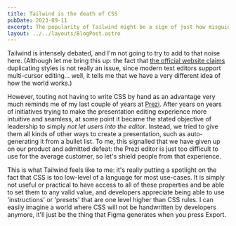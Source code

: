 ```yaml
---
title: Tailwind is the death of CSS
pubDate: 2023-09-11
excerpt: The popularity of Tailwind might be a sign of just how misguided CSS itself is.
layout: ../../layouts/BlogPost.astro
---
```


Tailwind is intensely debated, and I'm not going to try to add to that noise here.
(Although let me bring this up: the fact that [the official website claims](https://tailwindcss.com/docs/reusing-styles#multi-cursor-editing) duplicating styles is not really an issue,
since modern text editors support multi-cursor editing... well, it tells me that we have a very different idea of how the world works.)

However, touting not having to write CSS by hand as an advantage very much reminds me of my last couple of years at [Prezi](https://prezi.com).
After years on years of initiatives trying to make the presentation editing experience more intuitive and seamless,
at some point it became the stated objective of leadership to simply _not let users into the editor_.
Instead, we tried to give them all kinds of other ways to create a presentation, such as auto-generating it from a bullet list.
To me, this signalled that we have given up on our product and admitted defeat: the Prezi editor is just too difficult
to use for the average customer, so let's shield people from that experience.

This is what Tailwind feels like to me: it's really putting a spotlight on the fact that CSS is too low-level of a language
for most use-cases. It is simply not useful or practical to have access to all of these properties and be able to set them
to any valid value, and developers appreciate being able to use 'instructions' or 'presets' that are one level higher than CSS rules.
I can easily imagine a world where CSS will not be handwritten by developers anymore, it'll just be the thing that
Figma generates when you press Export.
